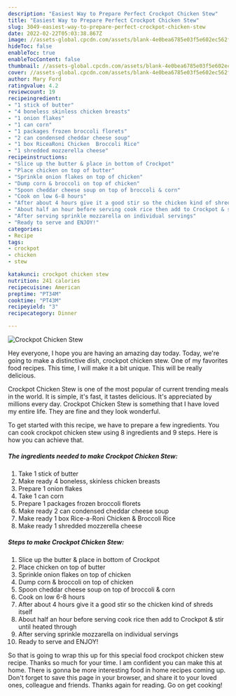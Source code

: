 ```yaml
---
description: "Easiest Way to Prepare Perfect Crockpot Chicken Stew"
title: "Easiest Way to Prepare Perfect Crockpot Chicken Stew"
slug: 3049-easiest-way-to-prepare-perfect-crockpot-chicken-stew
date: 2022-02-22T05:03:38.867Z
image: //assets-global.cpcdn.com/assets/blank-4e0bea6785e03f5e602ec562f230caae08da540cada707380b4fe1bbebba43da.png
hideToc: false
enableToc: true
enableTocContent: false
thumbnail: //assets-global.cpcdn.com/assets/blank-4e0bea6785e03f5e602ec562f230caae08da540cada707380b4fe1bbebba43da.png
cover: //assets-global.cpcdn.com/assets/blank-4e0bea6785e03f5e602ec562f230caae08da540cada707380b4fe1bbebba43da.png
author: Mary Ford
ratingvalue: 4.2
reviewcount: 19
recipeingredient:
- "1 stick of butter"
- "4 boneless skinless chicken breasts"
- "1 onion flakes"
- "1 can corn"
- "1 packages frozen broccoli florets"
- "2 can condensed cheddar cheese soup"
- "1 box RiceaRoni Chicken  Broccoli Rice"
- "1 shredded mozzerella cheese"
recipeinstructions:
- "Slice up the butter & place in bottom of Crockpot"
- "Place chicken on top of butter"
- "Sprinkle onion flakes on top of chicken"
- "Dump corn & broccoli on top of chicken"
- "Spoon cheddar cheese soup on top of broccoli & corn"
- "Cook on low 6-8 hours"
- "After about 4 hours give it a good stir so the chicken kind of shreds itself"
- "About half an hour before serving cook rice then add to Crockpot & stir until heated through"
- "After serving sprinkle mozzarella on individual servings"
- "Ready to serve and ENJOY!"
categories:
- Recipe
tags:
- crockpot
- chicken
- stew

katakunci: crockpot chicken stew 
nutrition: 241 calories
recipecuisine: American
preptime: "PT34M"
cooktime: "PT43M"
recipeyield: "3"
recipecategory: Dinner

---
```



![Crockpot Chicken Stew](//assets-global.cpcdn.com/assets/blank-4e0bea6785e03f5e602ec562f230caae08da540cada707380b4fe1bbebba43da.png)

Hey everyone, I hope you are having an amazing day today. Today, we're going to make a distinctive dish, crockpot chicken stew. One of my favorites food recipes. This time, I will make it a bit unique. This will be really delicious.



Crockpot Chicken Stew is one of the most popular of current trending meals in the world. It is simple, it's fast, it tastes delicious. It's appreciated by millions every day. Crockpot Chicken Stew is something that I have loved my entire life. They are fine and they look wonderful.


To get started with this recipe, we have to prepare a few ingredients. You can cook crockpot chicken stew using 8 ingredients and 9 steps. Here is how you can achieve that.

<!--inarticleads1-->

##### The ingredients needed to make Crockpot Chicken Stew:

1. Take 1 stick of butter
1. Make ready 4 boneless, skinless chicken breasts
1. Prepare 1 onion flakes
1. Take 1 can corn
1. Prepare 1 packages frozen broccoli florets
1. Make ready 2 can condensed cheddar cheese soup
1. Make ready 1 box Rice-a-Roni Chicken & Broccoli Rice
1. Make ready 1 shredded mozzerella cheese




<!--inarticleads2-->

##### Steps to make Crockpot Chicken Stew:

1. Slice up the butter & place in bottom of Crockpot
1. Place chicken on top of butter
1. Sprinkle onion flakes on top of chicken
1. Dump corn & broccoli on top of chicken
1. Spoon cheddar cheese soup on top of broccoli & corn
1. Cook on low 6-8 hours
1. After about 4 hours give it a good stir so the chicken kind of shreds itself
1. About half an hour before serving cook rice then add to Crockpot & stir until heated through
1. After serving sprinkle mozzarella on individual servings
1. Ready to serve and ENJOY!



So that is going to wrap this up for this special food crockpot chicken stew recipe. Thanks so much for your time. I am confident you can make this at home. There is gonna be more interesting food in home recipes coming up. Don't forget to save this page in your browser, and share it to your loved ones, colleague and friends. Thanks again for reading. Go on get cooking!
